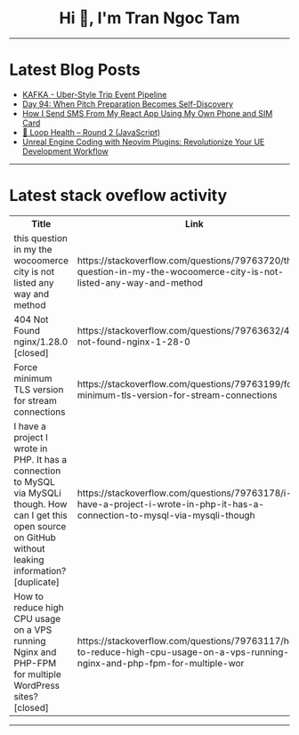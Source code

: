 <h1 align="center">Hi 👋, I'm Tran Ngoc Tam</h1>

---

# Latest Blog Posts 
<!-- BLOG-POST-LIST:START -->
- [KAFKA - Uber-Style Trip Event Pipeline](https://dev.to/zeeshanali0704/kafka-uber-style-trip-event-pipeline-4kc2)
- [Day 94: When Pitch Preparation Becomes Self-Discovery](https://dev.to/casperday11/day-94-when-pitch-preparation-becomes-self-discovery-3m3i)
- [How I Send SMS From My React App Using My Own Phone and SIM Card](https://dev.to/nikola_mitrovic_922e2665f/how-i-send-sms-from-my-react-app-using-my-own-phone-and-sim-card-4n0p)
- [🏥 Loop Health – Round 2 &lpar;JavaScript&rpar;](https://dev.to/ml318097/loop-health-round-2-javascript-21m9)
- [Unreal Engine Coding with Neovim Plugins: Revolutionize Your UE Development Workflow](https://dev.to/taku25/unreal-engine-coding-with-neovim-plugins-revolutionize-your-ue-development-workflow-1mke)
<!-- BLOG-POST-LIST:END -->

---

# Latest stack oveflow activity
<table>
  <tr><th>Title</th><th>Link</th></tr>
  <!-- STACKOVERFLOW:START --><tr><td>this question in my the wocoomerce city is not listed any way and method</td><td>https://stackoverflow.com/questions/79763720/this-question-in-my-the-wocoomerce-city-is-not-listed-any-way-and-method</td></tr><tr><td>404 Not Found nginx/1.28.0 [closed]</td><td>https://stackoverflow.com/questions/79763632/404-not-found-nginx-1-28-0</td></tr><tr><td>Force minimum TLS version for stream connections</td><td>https://stackoverflow.com/questions/79763199/force-minimum-tls-version-for-stream-connections</td></tr><tr><td>I have a project I wrote in PHP. It has a connection to MySQL via MySQLi though. How can I get this open source on GitHub without leaking information? [duplicate]</td><td>https://stackoverflow.com/questions/79763178/i-have-a-project-i-wrote-in-php-it-has-a-connection-to-mysql-via-mysqli-though</td></tr><tr><td>How to reduce high CPU usage on a VPS running Nginx and PHP-FPM for multiple WordPress sites? [closed]</td><td>https://stackoverflow.com/questions/79763117/how-to-reduce-high-cpu-usage-on-a-vps-running-nginx-and-php-fpm-for-multiple-wor</td></tr><!-- STACKOVERFLOW:END -->
</table>

---


